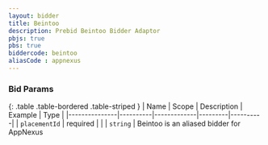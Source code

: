 ```yaml
---
layout: bidder
title: Beintoo
description: Prebid Beintoo Bidder Adaptor
pbjs: true
pbs: true
biddercode: beintoo
aliasCode : appnexus
---
```


### Bid Params
{: .table .table-bordered .table-striped }
| Name          | Scope    | Description | Example | Type     |
|---------------|----------|-------------|---------|----------|
| `placementId` | required |             |         | `string` |
Beintoo is an aliased bidder for AppNexus
